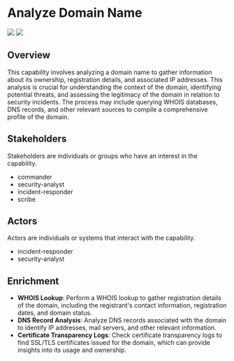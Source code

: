 # Analyze Domain Name

![](https://img.shields.io/badge/Phase-Identification_%28P0002%29-blue)&nbsp;![](https://img.shields.io/badge/Category-Network-blue)
## Overview

This capability involves analyzing a domain name to gather information about its ownership, registration details, and associated IP addresses. This analysis is crucial for understanding the context of the domain, identifying potential threats, and assessing the legitimacy of the domain in relation to security incidents. The process may include querying WHOIS databases, DNS records, and other relevant sources to compile a comprehensive profile of the domain.

## Stakeholders
Stakeholders are individuals or groups who have an interest in the capability.

- commander
- security-analyst
- incident-responder
- scribe

## Actors
Actors are individuals or systems that interact with the capability.

- incident-responder
- security-analyst

## Enrichment

- **WHOIS Lookup**: Perform a WHOIS lookup to gather registration details of the domain, including the registrant's contact information, registration dates, and domain status.
- **DNS Record Analysis**: Analyze DNS records associated with the domain to identify IP addresses, mail servers, and other relevant information.
- **Certificate Transparency Logs**: Check certificate transparency logs to find SSL/TLS certificates issued for the domain, which can provide insights into its usage and ownership.